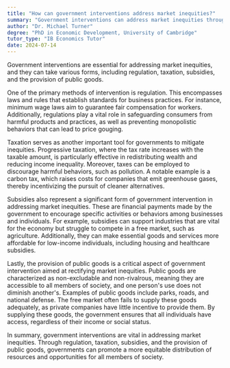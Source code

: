 ```yaml
---
title: "How can government interventions address market inequities?"
summary: "Government interventions can address market inequities through regulation, taxation, subsidies, and provision of public goods."
author: "Dr. Michael Turner"
degree: "PhD in Economic Development, University of Cambridge"
tutor_type: "IB Economics Tutor"
date: 2024-07-14
---
```


Government interventions are essential for addressing market inequities, and they can take various forms, including regulation, taxation, subsidies, and the provision of public goods.

One of the primary methods of intervention is regulation. This encompasses laws and rules that establish standards for business practices. For instance, minimum wage laws aim to guarantee fair compensation for workers. Additionally, regulations play a vital role in safeguarding consumers from harmful products and practices, as well as preventing monopolistic behaviors that can lead to price gouging.

Taxation serves as another important tool for governments to mitigate inequities. Progressive taxation, where the tax rate increases with the taxable amount, is particularly effective in redistributing wealth and reducing income inequality. Moreover, taxes can be employed to discourage harmful behaviors, such as pollution. A notable example is a carbon tax, which raises costs for companies that emit greenhouse gases, thereby incentivizing the pursuit of cleaner alternatives.

Subsidies also represent a significant form of government intervention in addressing market inequities. These are financial payments made by the government to encourage specific activities or behaviors among businesses and individuals. For example, subsidies can support industries that are vital for the economy but struggle to compete in a free market, such as agriculture. Additionally, they can make essential goods and services more affordable for low-income individuals, including housing and healthcare subsidies.

Lastly, the provision of public goods is a critical aspect of government intervention aimed at rectifying market inequities. Public goods are characterized as non-excludable and non-rivalrous, meaning they are accessible to all members of society, and one person's use does not diminish another's. Examples of public goods include parks, roads, and national defense. The free market often fails to supply these goods adequately, as private companies have little incentive to provide them. By supplying these goods, the government ensures that all individuals have access, regardless of their income or social status.

In summary, government interventions are vital in addressing market inequities. Through regulation, taxation, subsidies, and the provision of public goods, governments can promote a more equitable distribution of resources and opportunities for all members of society.
    